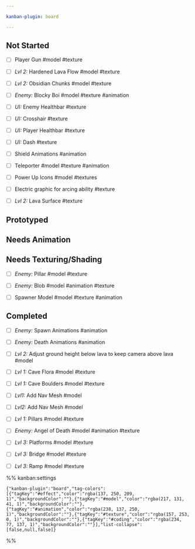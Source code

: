 ```yaml
---

kanban-plugin: board

---
```


## Not Started

- [ ] Player Gun #model #texture
- [ ] *Lvl 2:* Hardened Lava Flow #model #texture
- [ ] *Lvl 2:* Obsidian Chunks #model #texture
- [ ] *Enemy:* Blocky Boi #model #texture #animation
- [ ] *UI:* Enemy Healthbar #texture
- [ ] *UI:* Crosshair #texture
- [ ] *UI:* Player Healthbar #texture
- [ ] *UI:* Dash #texture
- [ ] Shield Animations #animation
- [ ] Teleporter #model #texture #animation
- [ ] Power Up Icons #model #textures
- [ ] Electric graphic for arcing ability #texture
- [ ] *Lvl 2:* Lava Surface #texture


## Prototyped



## Needs Animation



## Needs Texturing/Shading

- [ ] *Enemy:* Pillar #model #texture
- [ ] *Enemy:* Blob #model #animation #texture
- [ ] Spawner Model #model #texture #animation


## Completed

- [ ] *Enemy:* Spawn Animations #animation
- [ ] *Enemy:* Death Animations #animation
- [ ] *Lvl 2:* Adjust ground height below lava to keep camera above lava #model
- [ ] *Lvl 1:* Cave Flora #model #texture
- [ ] *Lvl 1:* Cave Boulders #model #texture
- [ ] *Lvl1:* Add Nav Mesh #model
- [ ] *Lvl2:* Add Nav Mesh #model
- [ ] *Lvl 1:* Pillars #model #texture
- [ ] *Enemy:* Angel of Death #model #animation #texture
- [ ] *Lvl 3:* Platforms #model #texture
- [ ] *Lvl 3:* Bridge #model #texture
- [ ] *Lvl 3:* Ramp #model #texture




%% kanban:settings
```
{"kanban-plugin":"board","tag-colors":[{"tagKey":"#effect","color":"rgba(137, 250, 209, 1)","backgroundColor":""},{"tagKey":"#model","color":"rgba(217, 131, 41, 1)","backgroundColor":""},{"tagKey":"#animation","color":"rgba(238, 137, 250, 1)","backgroundColor":""},{"tagKey":"#texture","color":"rgba(157, 253, 0, 1)","backgroundColor":""},{"tagKey":"#coding","color":"rgba(234, 77, 137, 1)","backgroundColor":""}],"list-collapse":[false,null,false]}
```
%%